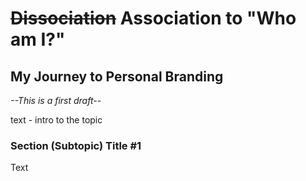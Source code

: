 # ~~Dissociation~~ Association to "Who am I?"
## My Journey to Personal Branding
_--This is a first draft--_

text - intro to the topic

### Section (Subtopic) Title #1

Text
